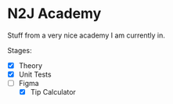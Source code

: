 # N2J Academy

Stuff from a very nice academy I am currently in.

Stages:

* [x] Theory 
* [x] Unit Tests
* [ ] Figma
    * [x] Tip Calculator